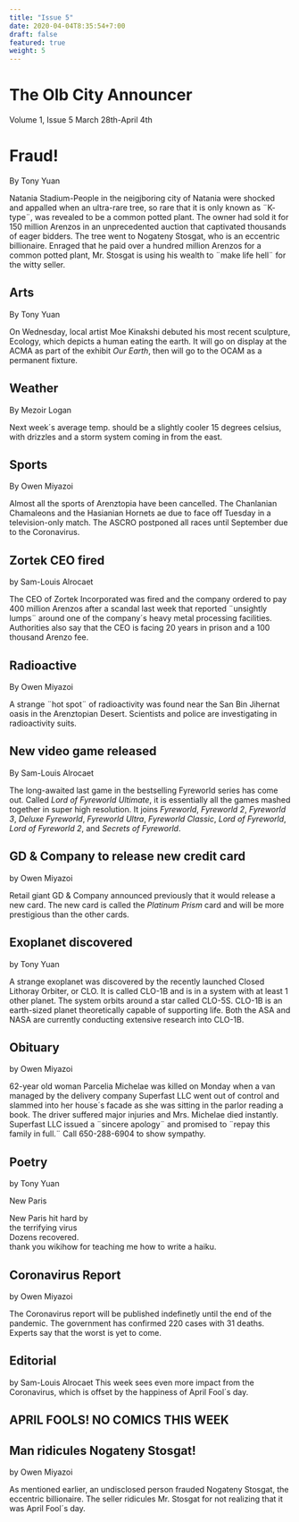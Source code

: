```yaml
---
title: "Issue 5"
date: 2020-04-04T8:35:54+7:00
draft: false
featured: true
weight: 5
---
```


# The Olb City Announcer
Volume 1, Issue 5
March 28th-April 4th

# Fraud!
By Tony Yuan

Natania Stadium-People in the neigjboring city of Natania were shocked and appalled when an ultra-rare tree, so rare that it is only known as ¨K- type¨, was revealed to be a common potted plant. The owner had sold it for 150 million Arenzos in an unprecedented auction that captivated thousands of eager bidders. The tree went to Nogateny Stosgat, who is an eccentric billionaire. Enraged that he paid over a hundred million Arenzos for a common potted plant, Mr. Stosgat is using his wealth to ¨make life hell¨ for the witty seller.

## Arts
By Tony Yuan

On Wednesday, local artist Moe Kinakshi debuted his most recent sculpture, Ecology, which depicts a human eating the earth. It will go on display at the ACMA as part of the exhibit *Our Earth*, then will go to the OCAM as a permanent fixture.

## Weather
By Mezoir Logan

Next week´s average temp. should be a slightly cooler 15 degrees celsius, with drizzles and a storm system coming in from the east. 

## Sports
By Owen Miyazoi

Almost all the sports of Arenztopia have been cancelled. The Chanlanian Chamaleons and the Hasianian Hornets ae due to face off Tuesday in a television-only match. The ASCRO postponed all races until September due to the Coronavirus. 

## Zortek CEO fired
by Sam-Louis Alrocaet

The CEO of Zortek Incorporated was fired and the company ordered to pay 400 million Arenzos after a scandal last week that reported ¨unsightly lumps¨ around one of the company´s heavy metal processing facilities. Authorities also say that the CEO is facing 20 years in prison and a 100 thousand Arenzo fee.

## Radioactive
By Owen Miyazoi

A strange ¨hot spot¨ of radioactivity was found near the San Bin Jihernat oasis in the Arenztopian Desert. Scientists and police are investigating in radioactivity suits.

## New video game released
By Sam-Louis Alrocaet

The long-awaited last game in the bestselling Fyreworld series has come out. Called *Lord of Fyreworld Ultimate*, it is essentially all the games mashed together in super high resolution. It joins *Fyreworld*, *Fyreworld 2*, *Fyreworld 3*, *Deluxe Fyreworld*, *Fyreworld Ultra*, *Fyreworld Classic*, *Lord of Fyreworld*, *Lord of Fyreworld 2*, and *Secrets of Fyreworld*. 

## GD & Company to release new credit card
by Owen Miyazoi

Retail giant GD & Company announced previously that it would release a new card. The new card is called the *Platinum Prism* card and will be more prestigious than the other cards.

## Exoplanet discovered
by Tony Yuan 

A strange exoplanet was discovered by the recently launched Closed Lithoray Orbiter, or CLO. It is called CLO-1B and is in a system with at least 1 other planet. The system orbits around a star called CLO-5S. CLO-1B is an earth-sized planet theoretically capable of supporting life. Both the ASA and NASA are currently conducting extensive research into CLO-1B.

## Obituary
by Owen Miyazoi

62-year old woman Parcelia Michelae was killed on Monday when a van managed by the delivery company Superfast LLC went out of control and slammed into her house´s facade as she was sitting in the parlor reading a book. The driver suffered major injuries and Mrs. Michelae died instantly. Superfast LLC issued a ¨sincere apology¨ and promised to ¨repay this family in full.¨ Call 650-288-6904 to show sympathy.

## Poetry
by Tony Yuan

New Paris

New Paris hit hard by  
the terrifying virus  
Dozens recovered.  
thank you wikihow for teaching me how to write a haiku.

## Coronavirus Report
by Owen Miyazoi

The Coronavirus report will be published indefinetly until the end of the pandemic. The government has confirmed 220 cases with 31 deaths. Experts say that the worst is yet to come.    

## Editorial
by Sam-Louis Alrocaet
This week sees even more impact from the Coronavirus, which is offset by the happiness of April Fool´s day. 

## APRIL FOOLS! NO COMICS THIS WEEK

## Man ridicules Nogateny Stosgat!
by Owen Miyazoi

As mentioned earlier, an undisclosed person frauded Nogateny Stosgat, the eccentric billionaire. The seller ridicules Mr. Stosgat for not realizing that it was April Fool´s day. 
